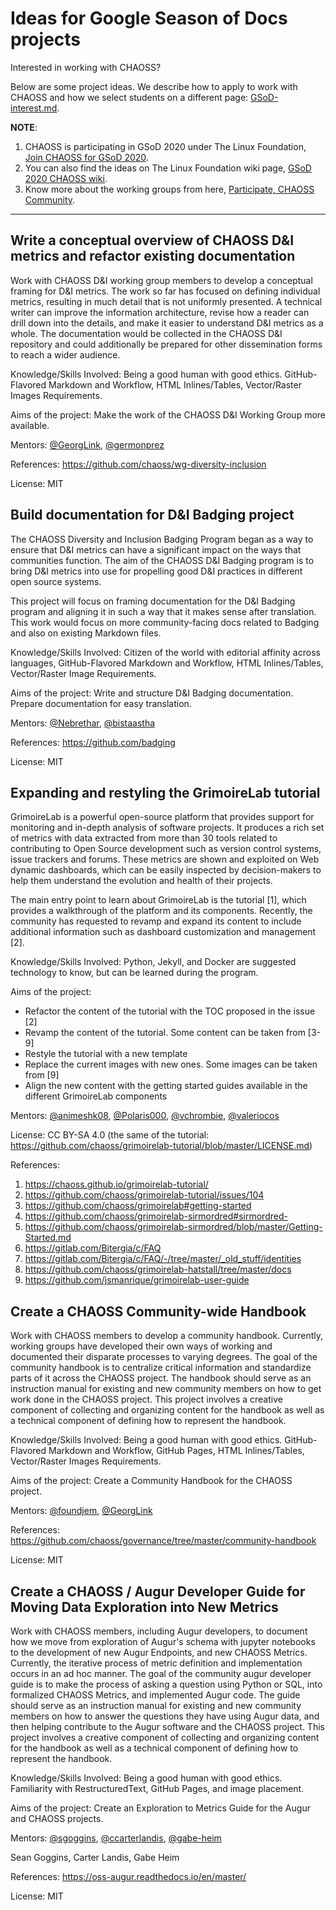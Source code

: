 # Ideas for Google Season of Docs projects

Interested in working with CHAOSS? 

Below are some project ideas. We describe how to apply to work with CHAOSS and how we select students on a different page: [GSoD-interest.md](./GSoD-interest.md).

**NOTE**: 
1. CHAOSS is participating in GSoD 2020 under The Linux Foundation, [Join CHAOSS for GSoD 2020](https://chaoss.community/blog-post/2020/06/09/google-summer-of-docs).
2. You can also find the ideas on The Linux Foundation wiki page, [GSoD 2020 CHAOSS wiki](https://wiki.linuxfoundation.org/gsoc/2020-gsod-chaoss).
3. Know more about the working groups from here, [Participate, CHAOSS Community](https://chaoss.community/participate/).

---

## Write a conceptual overview of CHAOSS D&I metrics and refactor existing documentation

Work with CHAOSS D&I working group members to develop a conceptual framing for D&I metrics. The work so far has focused on defining individual metrics, resulting in much detail that is not uniformly presented. A technical writer can improve the information architecture, revise how a reader can drill down into the details, and make it easier to understand D&I metrics as a whole. The documentation would be collected in the CHAOSS D&I repository and could additionally be prepared for other dissemination forms to reach a wider audience. 

Knowledge/Skills Involved: Being a good human with good ethics. GitHub-Flavored Markdown and Workflow, HTML Inlines/Tables, Vector/Raster Images Requirements.

Aims of the project: Make the work of the CHAOSS D&I Working Group more available.

Mentors: [@GeorgLink](https://github.com/GeorgLink), [@germonprez](https://github.com/germonprez)

References: https://github.com/chaoss/wg-diversity-inclusion

License: MIT

## Build documentation for D&I Badging project

The CHAOSS Diversity and Inclusion Badging Program began as a way to ensure that D&I metrics can have a significant impact on the ways that communities function. The aim of the CHAOSS D&I Badging program is to bring D&I metrics into use for propelling good D&I practices in different open source systems.

This project will focus on framing documentation for the D&I Badging program and aligning it in such a way that it makes sense after translation. This work would focus on more community-facing docs related to Badging and also on existing Markdown files.

Knowledge/Skills Involved: Citizen of the world with editorial affinity across languages, GitHub-Flavored Markdown and Workflow, HTML Inlines/Tables, Vector/Raster Image Requirements.

Aims of the project: Write and structure D&I Badging documentation. Prepare documentation for easy translation.

Mentors: [@Nebrethar](https://github.com/Nebrethar), [@bistaastha](https://github.com/bistaastha)

References: https://github.com/badging

License: MIT

## Expanding and restyling the GrimoireLab tutorial

GrimoireLab is a powerful open-source platform that provides support for monitoring and in-depth analysis of software projects. It produces a rich set of metrics with data extracted from more than 30 tools related to contributing to Open Source development such as version control systems, issue trackers and forums. These metrics are shown and exploited on Web dynamic dashboards, which can be easily inspected by decision-makers to help them understand the evolution and health of their projects.

The main entry point to learn about GrimoireLab is the tutorial [1], which provides a walkthrough of the platform and its components. Recently, the community has requested to revamp and expand its content to include additional information such as dashboard customization and management [2].

Knowledge/Skills Involved: Python, Jekyll, and Docker are suggested technology to know, but can be learned during the program.

Aims of the project:
  * Refactor the content of the tutorial with the TOC proposed in the issue [2] 
  * Revamp the content of the tutorial. Some content can be taken from [3-9]
  * Restyle the tutorial with a new template
  * Replace the current images with new ones. Some images can be taken from [9] 
  * Align the new content with the getting started guides available in the different GrimoireLab components

Mentors: [@animeshk08](https://github.com/animeshk08), [@Polaris000](https://github.com/Polaris000), [@vchrombie](https://github.com/vchrombie), [@valeriocos](https://github.com/valeriocos)

License: CC BY-SA 4.0 (the same of the tutorial: https://github.com/chaoss/grimoirelab-tutorial/blob/master/LICENSE.md)

References:
  1. https://chaoss.github.io/grimoirelab-tutorial/
  2. https://github.com/chaoss/grimoirelab-tutorial/issues/104
  3. https://github.com/chaoss/grimoirelab#getting-started
  4. https://github.com/chaoss/grimoirelab-sirmordred#sirmordred-
  5. https://github.com/chaoss/grimoirelab-sirmordred/blob/master/Getting-Started.md
  6. https://gitlab.com/Bitergia/c/FAQ
  7. https://gitlab.com/Bitergia/c/FAQ/-/tree/master/_old_stuff/identities
  8. https://github.com/chaoss/grimoirelab-hatstall/tree/master/docs
  9. https://github.com/jsmanrique/grimoirelab-user-guide

## Create a CHAOSS Community-wide Handbook

Work with CHAOSS members to develop a community handbook. Currently, working groups have developed their own ways of working and documented their disparate processes to varying degrees. The goal of the community handbook is to centralize critical information and standardize parts of it across the CHAOSS project. The handbook should serve as an instruction manual for existing and new community members on how to get work done in the CHAOSS project. This project involves a creative component of collecting and organizing content for the handbook as well as a technical component of defining how to represent the handbook.

Knowledge/Skills Involved: Being a good human with good ethics. GitHub-Flavored Markdown and Workflow, GitHub Pages, HTML Inlines/Tables, Vector/Raster Images Requirements.

Aims of the project: Create a Community Handbook for the CHAOSS project.

Mentors: [@foundjem](https://github.com/foundjem), [@GeorgLink](https://github.com/GeorgLink)

References: https://github.com/chaoss/governance/tree/master/community-handbook

License: MIT

## Create a CHAOSS / Augur Developer Guide for Moving Data Exploration into New Metrics

Work with CHAOSS members, including Augur developers, to document how we move from exploration of Augur's schema with jupyter notebooks to the development of new Augur Endpoints, and new CHAOSS Metrics. Currently, the iterative process of metric definition and implementation occurs in an ad hoc manner. The goal of the community augur developer guide is to make the process of asking a question using Python or SQL, into formalized CHAOSS Metrics, and implemented Augur code. The guide should serve as an instruction manual for existing and new community members on how to answer the questions they have using Augur data, and then helping contribute to the Augur software and the CHAOSS project. This project involves a creative component of collecting and organizing content for the handbook as well as a technical component of defining how to represent the handbook.

Knowledge/Skills Involved: Being a good human with good ethics. Familiarity with RestructuredText, GitHub Pages, and image placement.

Aims of the project: Create an Exploration to Metrics Guide for the Augur and CHAOSS projects.

Mentors: [@sgoggins](https://github.com/sgoggins), [@ccarterlandis](https://github.com/ccarterlandis), [@gabe-heim](https://github.com/gabe-heim)

Sean Goggins, Carter Landis, Gabe Heim

References: https://oss-augur.readthedocs.io/en/master/

License: MIT
